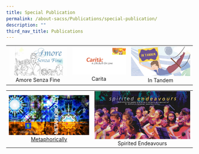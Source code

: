 ```yaml
---
title: Special Publication
permalink: /about-sacss/Publications/special-publication/
description: ""
third_nav_title: Publications
---
```

|   |   |   |
|:---:|:---:|:---:|
| ![](/images/About%20us/00C.jpg) Amore Senza Fine  |![](/images/About%20us/0001.jpg) Carita  | ![](/images/About%20us/SAC140-InTandem-web_page-0001.jpg) In Tandem|


|   |   | 
|:---:|:---:|
|![](/images/About%20us/cover-selected-version-1.png) <a href="/files/About%20us/SAC15_MetaPgs-amd-2.pdf" target="_blank"> Metaphorically</a>   | ![](/images/About%20us/00C-1.jpg) Spirited Endeavours |